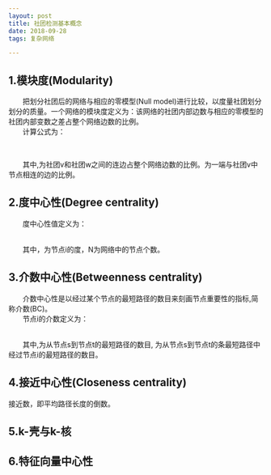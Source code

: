 ```yaml
---
layout: post
title: 社团检测基本概念
date: 2018-09-28
tags: 复杂网络

---
```


## 1.模块度(Modularity)

&emsp;&emsp;把划分社团后的网络与相应的零模型(Null model)进行比较，以度量社团划分划分的质量。一个网络的模块度定义为：该网络的社团内部边数与相应的零模型的社团内部变数之差占整个网络边数的比例。<br>
&emsp;&emsp;计算公式为：<br>
<!-- more -->
<center><images src="http://chart.googleapis.com/chart?cht=tx&chl= Q = \sum\limits_{v}[e_{vv} - (a_v)^2]"></center><br>


&emsp;&emsp;其中,<images src="http://chart.googleapis.com/chart?cht=tx&chl= e_{vv}">为社团v和社团w之间的连边占整个网络边数的比例。<images src="http://chart.googleapis.com/chart?cht=tx&chl= a_v">为一端与社团v中节点相连的边的比例。<br>

## 2.度中心性(Degree centrality)

&emsp;&emsp;度中心性值定义为：<center><images src="http://chart.googleapis.com/chart?cht=tx&chl= DC_i = \frac{k_i}{N-1}"></center><br>
&emsp;&emsp;其中，<images src="http://chart.googleapis.com/chart?cht=tx&chl= k_i">为节点i的度，N为网络中的节点个数。<br>

## 3.介数中心性(Betweenness centrality)
&emsp;&emsp;介数中心性是以经过某个节点的最短路径的数目来刻画节点重要性的指标,简称介数(BC)。<br>
&emsp;&emsp;节点i的介数定义为：<center><images src="http://chart.googleapis.com/chart?cht=tx&chl= BC_i= \sum\limits_{s{\ne}i{\ne}t}\frac{n_{st}^{i}}{g_{st}}"></center><br>
&emsp;&emsp;其中,<images src="http://chart.googleapis.com/chart?cht=tx&chl= g_{st}">为从节点s到节点t的最短路径的数目, <images src="http://chart.googleapis.com/chart?cht=tx&chl=n_{st}^{i}">为从节点s到节点t的<images src="http://chart.googleapis.com/chart?cht=tx&chl= g_{st}">条最短路径中经过节点i的最短路径的数目。

## 4.接近中心性(Closeness centrality)

接近数，即平均路径长度的倒数。

## 5.k-壳与k-核

## 6.特征向量中心性


